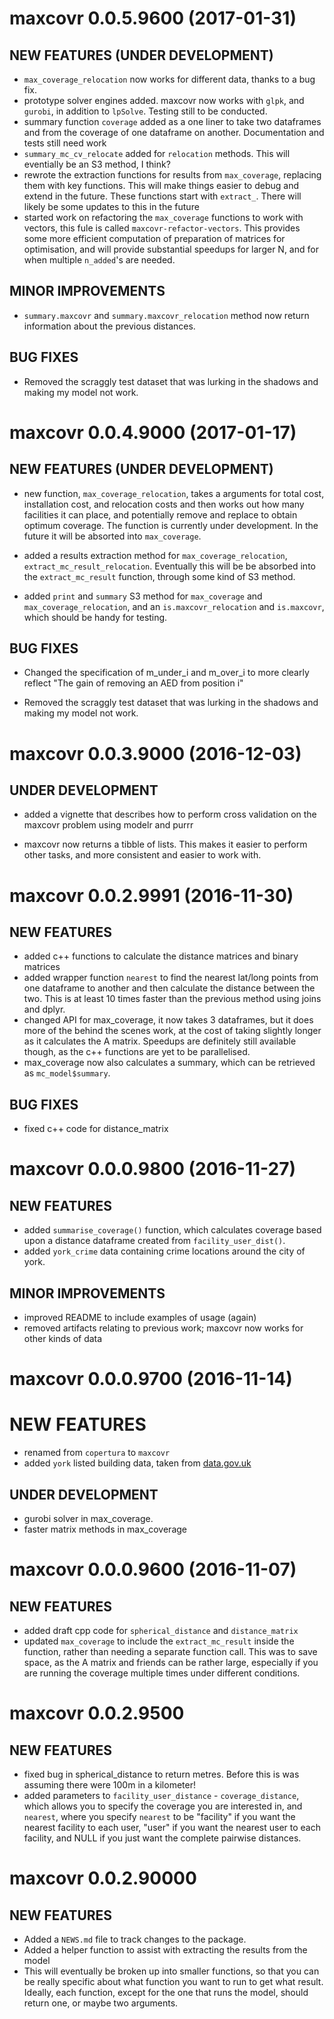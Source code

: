 # maxcovr 0.0.5.9600 (2017-01-31)

## NEW FEATURES (UNDER DEVELOPMENT)

* `max_coverage_relocation` now works for different data, thanks to a bug fix.
* prototype solver engines added. maxcovr now works with `glpk`, and `gurobi`, in addition to `lpSolve`. Testing still to be conducted.
* summary function `coverage` added as a one liner to take two dataframes and from the coverage of one dataframe on another. Documentation and tests still need work
* `summary_mc_cv_relocate` added for `relocation` methods. This will eventially be an S3 method, I think?
* rewrote the extraction functions for results from `max_coverage`, replacing them with key functions. This will make things easier to debug and extend in the future. These functions start with `extract_`. There will likely be some updates to this in the future
* started work on refactoring the `max_coverage` functions to work with vectors, this fule is called `maxcovr-refactor-vectors`. This provides some more efficient computation of preparation of matrices for optimisation, and will provide substantial speedups for larger N, and for when multiple `n_added`'s are needed.

## MINOR IMPROVEMENTS

* `summary.maxcovr` and `summary.maxcovr_relocation` method now return information about the previous distances.

## BUG FIXES

* Removed the scraggly test dataset that was lurking in the shadows and making my model not work.

# maxcovr 0.0.4.9000 (2017-01-17)

## NEW FEATURES (UNDER DEVELOPMENT)

* new function, `max_coverage_relocation`, takes a arguments for total cost, installation cost, and relocation costs and then works out how many facilities it can place, and potentially remove and replace to obtain optimum coverage. The function is currently under development. In the future it will be absorted into `max_coverage`.

* added a results extraction method for `max_coverage_relocation`, `extract_mc_result_relocation`. Eventually this will be be absorbed into the `extract_mc_result` function, through some kind of S3 method.

* added `print` and `summary` S3 method for `max_coverage` and `max_coverage_relocation`, and an `is.maxcovr_relocation` and `is.maxcovr`, which should be handy for testing.

## BUG FIXES

* Changed the specification of m_under_i and m_over_i to more clearly reflect "The gain of removing an AED from position i"

* Removed the scraggly test dataset that was lurking in the shadows and making my model not work.


# maxcovr 0.0.3.9000 (2016-12-03)

## UNDER DEVELOPMENT

* added a vignette that describes how to perform cross validation on the maxcovr problem using modelr and purrr

* maxcovr now returns a tibble of lists. This makes it easier to perform other tasks, and more consistent and easier to work with.


# maxcovr 0.0.2.9991 (2016-11-30)

## NEW FEATURES

* added c++ functions to calculate the distance matrices and binary matrices
* added wrapper function `nearest` to find the nearest lat/long points from one dataframe to another and then calculate the distance between the two. This is at least 10 times faster than the previous method using joins and dplyr.
* changed API for max_coverage, it now takes 3 dataframes, but it does more of the behind the scenes work, at the cost of taking slightly longer as it calculates the A matrix. Speedups are definitely still available though, as the c++ functions are yet to be parallelised.
* max_coverage now also calculates a summary, which can be retrieved as `mc_model$summary`.

## BUG FIXES

* fixed c++ code for distance_matrix

# maxcovr 0.0.0.9800 (2016-11-27)

## NEW FEATURES

* added `summarise_coverage()` function, which calculates coverage based upon a distance dataframe created from `facility_user_dist()`.
* added `york_crime` data containing crime locations around the city of york.


## MINOR IMPROVEMENTS

* improved README to include examples of usage (again)
* removed artifacts relating to previous work; maxcovr now works for other kinds of data

# maxcovr 0.0.0.9700 (2016-11-14)

# NEW FEATURES

* renamed from `copertura` to `maxcovr`
* added `york` listed building data, taken from [data.gov.uk](https://data.gov.uk/dataset/listed-buildings24/resource/8c32fb55-0e40-457f-98f9-6494503e283b)

## UNDER DEVELOPMENT

* gurobi solver in max_coverage.
* faster matrix methods in max_coverage

# maxcovr 0.0.0.9600 (2016-11-07)

## NEW FEATURES

* added draft cpp code for `spherical_distance` and `distance_matrix`
* updated `max_coverage` to include the `extract_mc_result` inside the function, rather than needing a separate function call. This was to save space, as the A matrix and friends can be rather large, especially if you are running the coverage multiple times under different conditions.

# maxcovr 0.0.2.9500

## NEW FEATURES

* fixed bug in spherical_distance to return metres. Before this is was assuming there were 100m in a kilometer!
* added parameters to `facility_user_distance` - `coverage_distance`, which allows you to specify the coverage you are interested in, and `nearest`, where you specify `nearest` to be "facility" if you want the nearest facility to each user, "user" if you want the nearest user to each facility, and NULL if you just want the complete pairwise distances.

# maxcovr 0.0.2.90000

## NEW FEATURES

* Added a `NEWS.md` file to track changes to the package.
* Added a helper function to assist with extracting the results from the model
* This will eventually be broken up into smaller functions, so that you can be really specific about what function you want to run to get what result. Ideally, each function, except for the one that runs the model, should return one, or maybe two arguments.   


<!--NEW FEATURES, MINOR IMPROVEMENTS, BUG FIXES, DEPRECATED AND DEFUNCT -- >
